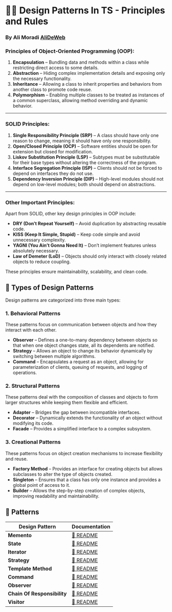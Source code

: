 # 🐦‍🔥 Design Patterns In TS - Principles and Rules

### By Ali Moradi [AliDeWeb](https://github.com/AliDeWeb)

### Principles of Object-Oriented Programming (OOP):

1. **Encapsulation** – Bundling data and methods within a class while restricting direct access to some details.
2. **Abstraction** – Hiding complex implementation details and exposing only the necessary functionality.
3. **Inheritance** – Allowing a class to inherit properties and behaviors from another class to promote code reuse.
4. **Polymorphism** – Enabling multiple classes to be treated as instances of a common superclass, allowing method
   overriding and dynamic behavior.

---

### **SOLID Principles:**

1. **Single Responsibility Principle (SRP)** – A class should have only one reason to change, meaning it should have
   only one responsibility.
2. **Open/Closed Principle (OCP)** – Software entities should be open for extension but closed for modification.
3. **Liskov Substitution Principle (LSP)** – Subtypes must be substitutable for their base types without altering the
   correctness of the program.
4. **Interface Segregation Principle (ISP)** – Clients should not be forced to depend on interfaces they do not use.
5. **Dependency Inversion Principle (DIP)** – High-level modules should not depend on low-level modules; both should
   depend on abstractions.

---

### **Other Important Principles:**

Apart from SOLID, other key design principles in OOP include:

- **DRY (Don’t Repeat Yourself)** – Avoid duplication by abstracting reusable code.
- **KISS (Keep It Simple, Stupid)** – Keep code simple and avoid unnecessary complexity.
- **YAGNI (You Ain’t Gonna Need It)** – Don’t implement features unless absolutely necessary.
- **Law of Demeter (LoD)** – Objects should only interact with closely related objects to reduce coupling.

These principles ensure maintainability, scalability, and clean code.

## 📂 Types of Design Patterns

Design patterns are categorized into three main types:

### **1. Behavioral Patterns**

These patterns focus on communication between objects and how they interact with each other.

- **Observer** – Defines a one-to-many dependency between objects so that when one object changes state, all its
  dependents are notified.
- **Strategy** – Allows an object to change its behavior dynamically by switching between multiple algorithms.
- **Command** – Encapsulates a request as an object, allowing for parameterization of clients, queuing of requests, and
  logging of operations.

### **2. Structural Patterns**

These patterns deal with the composition of classes and objects to form larger structures while keeping them flexible
and efficient.

- **Adapter** – Bridges the gap between incompatible interfaces.
- **Decorator** – Dynamically extends the functionality of an object without modifying its code.
- **Facade** – Provides a simplified interface to a complex subsystem.

### **3. Creational Patterns**

These patterns focus on object creation mechanisms to increase flexibility and reuse.

- **Factory Method** – Provides an interface for creating objects but allows subclasses to alter the type of objects
  created.
- **Singleton** – Ensures that a class has only one instance and provides a global point of access to it.
- **Builder** – Allows the step-by-step creation of complex objects, improving readability and maintainability.

## 📂 Patterns

| Design Pattern              | Documentation                                     |
|-----------------------------|---------------------------------------------------|
| **Memento**                 | [📜 README](01_Memento/README.md)                 |
| **State**                   | [📜 README](02_State/README.md)                   |
| **Iterator**                | [📜 README](03_Iterator/README.md)                |
| **Strategy**                | [📜 README](04_Strategy/README.md)                |
| **Template Method**         | [📜 README](05_Template_Method/README.md)         |
| **Command**                 | [📜 README](06_Command/README.md)                 |
| **Observer**                | [📜 README](07_Observer/README.md)                |
| **Chain Of Responsibility** | [📜 README](09_Chain_Of_Responsibility/README.md) |
| **Visitor**                 | [📜 README](10_Visitor/README.md)                 |
